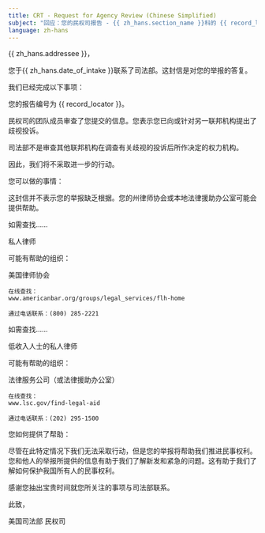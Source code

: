 ```yaml
---
title: CRT - Request for Agency Review (Chinese Simplified)
subject: "回应：您的民权司报告 - {{ zh_hans.section_name }}科的 {{ record_locator }}"
language: zh-hans
---
```

{{ zh_hans.addressee }}，

您于{{ zh_hans.date_of_intake }}联系了司法部。这封信是对您的举报的答复。

我们已经完成以下事项：

您的报告编号为 {{ record_locator }}。

民权司的团队成员审查了您提交的信息。您表示您已向或针对另一联邦机构提出了歧视投诉。

司法部不是审查其他联邦机构在调查有关歧视的投诉后所作决定的权力机构。

因此，我们将不采取进一步的行动。

您可以做的事情：

这封信并不表示您的举报缺乏根据。您的州律师协会或本地法律援助办公室可能会提供帮助。

如需查找……

私人律师

可能有帮助的组织：

美国律师协会

    在线查找：
    www.americanbar.org/groups/legal_services/flh-home

    通过电话联系：(800) 285-2221

如需查找……

低收入人士的私人律师

可能有帮助的组织：

法律服务公司（或法律援助办公室）

    在线查找：
    www.lsc.gov/find-legal-aid

    通过电话联系：(202) 295-1500

您如何提供了帮助：

尽管在此特定情况下我们无法采取行动，但是您的举报将帮助我们推进民事权利。您和他人的举报所提供的信息有助于我们了解新发和紧急的问题。这有助于我们了解如何保护我国所有人的民事权利。

感谢您抽出宝贵时间就您所关注的事项与司法部联系。

此致，

美国司法部
民权司
